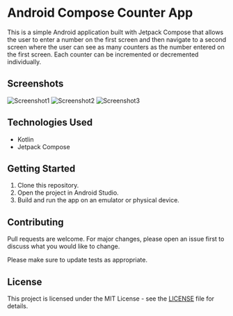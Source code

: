 # Android Compose Counter App

This is a simple Android application built with Jetpack Compose that allows the user to enter a number on the first screen and then navigate to a second screen where the user can see as many counters as the number entered on the first screen. Each counter can be incremented or decremented individually.

## Screenshots

![Screenshot1](https://i.ibb.co/6wYKc0k/SS2.png)
![Screenshot2](https://i.ibb.co/LvDJM1M/SS3.png)
![Screenshot3](https://i.ibb.co/6vhpNcw/SS4.png)

## Technologies Used

* Kotlin
* Jetpack Compose

## Getting Started

1. Clone this repository.
2. Open the project in Android Studio.
3. Build and run the app on an emulator or physical device.

## Contributing

Pull requests are welcome. For major changes, please open an issue first to discuss what you would like to change.

Please make sure to update tests as appropriate.

## License

This project is licensed under the MIT License - see the [LICENSE](LICENSE) file for details.
